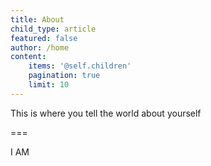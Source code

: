 ```yaml
---
title: About
child_type: article
featured: false
author: /home
content:
    items: '@self.children'
    pagination: true
    limit: 10
---
```


This is where you tell the world about yourself

===

I AM
